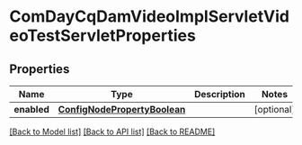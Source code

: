 # ComDayCqDamVideoImplServletVideoTestServletProperties

## Properties
Name | Type | Description | Notes
------------ | ------------- | ------------- | -------------
**enabled** | [**ConfigNodePropertyBoolean**](ConfigNodePropertyBoolean.md) |  | [optional] 

[[Back to Model list]](../README.md#documentation-for-models) [[Back to API list]](../README.md#documentation-for-api-endpoints) [[Back to README]](../README.md)


